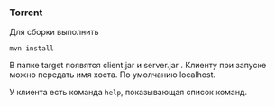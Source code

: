 ### Torrent

Для сборки выполнить

```
mvn install

```

В папке target появятся client.jar и server.jar .
Клиенту при запуске можно передать имя хоста. По умолчанию localhost.

У клиента есть команда `help`, показывающая список команд.